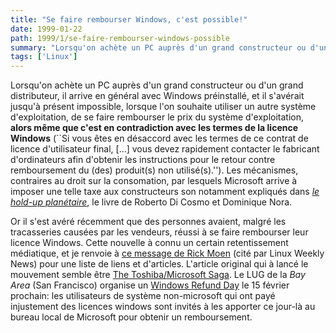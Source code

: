```yaml
---
title: "Se faire rembourser Windows, c'est possible!"
date: 1999-01-22
path: 1999/1/se-faire-rembourser-windows-possible
summary: "Lorsqu'on achète un PC auprès d'un grand constructeur ou d'un grand distributeur, il arrive en général avec Windows préinstallé, et il s'avérait jusqu'à présent impossible, lorsque l'on souhaite utiliser un autre système d'exploitation, de se faire rembourser le prix du système d'exploitation, alors même que c'est en contradiction avec les termes de la licence Windows (``Si vous êtes en désaccord avec les termes de ce contrat de licence d'utilisateur final, [...] vous devez rapidement contacter le fabricant d'ordinateurs afin d'obtenir les instructions pour le retour contre remboursement du (des) produit(s) non utilisé(s).'')."
tags: ['Linux']
---
```


<P>
Lorsqu'on achète un PC auprès d'un grand constructeur ou d'un grand
distributeur, il arrive en général avec Windows préinstallé, et il
s'avérait jusqu'à présent impossible, lorsque l'on souhaite utiliser un
autre système d'exploitation, de se faire rembourser le prix du système
d'exploitation, <B>alors même que c'est en contradiction avec les termes
de la licence Windows</B> (``Si vous êtes en désaccord avec les termes
de ce contrat de licence d'utilisateur final, [...] vous devez rapidement
contacter le fabricant d'ordinateurs afin d'obtenir les instructions pour
le retour contre remboursement du (des) produit(s) non utilisé(s).'').
Les mécanismes, contraires au droit sur la consomation, par lesquels
Microsoft arrive à imposer une telle taxe aux constructeurs son notamment
expliqués dans <EM><A HREF="http://www.liberation.com/chapitre/nora.html">le hold-up planétaire</A></EM>, le livre de Roberto Di
Cosmo et Dominique Nora.
</P>

<P>
Or il s'est avéré récemment que des personnes avaient, malgré les
tracasseries causées par les vendeurs, réussi à se faire rembourser
leur licence Windows.  Cette nouvelle à connu un certain retentissement
médiatique, et je renvoie à <A HREF="http://lwn.net/daily/refund.html">ce
message de Rick Moen</A> (cité par Linux Weekly News) pour une liste de
liens et d'articles.  L'article original qui à lancé le mouvement semble
être <A HREF="http://www.netcraft.com.au/geoffrey/toshiba.html">The
Toshiba/Microsoft Saga</A>.  Le LUG de la <EM>Bay Area</EM> (San
Francisco) organise un <A HREF="http://hugin.imat.com/refund/">Windows
Refund Day</A> le 15 février prochain: les utilisateurs de système
non-microsoft qui ont payé injustement des licences windows sont invités
à les apporter ce jour-là au bureau local de Microsoft pour obtenir
un remboursement.
</P>


